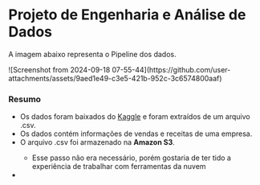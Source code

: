 <h1>Projeto de Engenharia e Análise de Dados</h1>
<p>A imagem abaixo representa o Pipeline dos dados.</p>
![Screenshot from 2024-09-18 07-55-44](https://github.com/user-attachments/assets/9aed1e49-c3e5-421b-952c-3c6574800aaf)
<br>
<h3>Resumo</h3>
<ul>
  <li>Os dados foram baixados do <a href="https://www.kaggle.com/datasets/abdullah0a/retail-sales-data-with-seasonal-trends-and-marketing">Kaggle</a> e foram extraídos de um arquivo .csv.</li>
  <li>Os dados contém informações de vendas e receitas de uma empresa.</li>
  <li>O arquivo .csv foi armazenado na <a  style="font-weight:bold">Amazon S3</a>.</li>
    <ul>
      <li>Esse passo não era necessário, porém gostaria de ter tido a experiência de trabalhar com ferramentas da nuvem</li>
    </ul>
  <li></li>
</ul>

